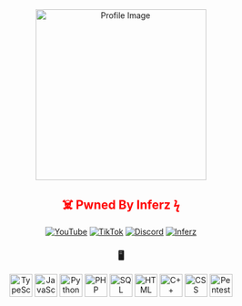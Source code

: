<div align="center">
  <img src="https://media.discordapp.net/attachments/1423372404629049414/1424160670944854126/ozxt.png?ex=68e2f07b&is=68e19efb&hm=bfaa2fa295169cbd3fba5a7f908d605ded1b0769fa3ef3ace42a08663a3c5f67&=&width=669&height=381" alt="Profile Image" width="300"/>
  <h2 style="color:red;">☠️ Pwned By Inferz ϟ</h2>
  <p align="center">
    <a href="https://youtube.com/@selfwashere"><img src="https://img.shields.io/badge/YouTube-FF0000?style=for-the-badge&logo=youtube&logoColor=white" alt="YouTube"/></a>
    <a href="https://www.tiktok.com/@gassed.wsh"><img src="https://img.shields.io/badge/TikTok-000000?style=for-the-badge&logo=tiktok&logoColor=white" alt="TikTok"/></a>
    <a href="https://discord.gg/ifz"><img src="https://img.shields.io/badge/Discord-5865F2?style=for-the-badge&logo=discord&logoColor=white" alt="Discord"/></a>
    <a href="https://www.inferz.pw/"><img src="https://img.shields.io/badge/Inferz-FF5722?style=for-the-badge&logo=firefox&logoColor=white" alt="Inferz"/></a>
  </p>
  <h3>🖥️</h3>
  

  
  <p align="center">
    <img src="https://cdn.jsdelivr.net/gh/devicons/devicon/icons/typescript/typescript-original.svg" height="40" alt="TypeScript"/>
    <img src="https://cdn.jsdelivr.net/gh/devicons/devicon/icons/javascript/javascript-original.svg" height="40" alt="JavaScript"/>
    <img src="https://cdn.jsdelivr.net/gh/devicons/devicon/icons/python/python-original.svg" height="40" alt="Python"/>
    <img src="https://cdn.jsdelivr.net/gh/devicons/devicon/icons/php/php-original.svg" height="40" alt="PHP"/>
    <img src="https://cdn.jsdelivr.net/gh/devicons/devicon/icons/mysql/mysql-original.svg" height="40" alt="SQL"/>
    <img src="https://cdn.jsdelivr.net/gh/devicons/devicon/icons/html5/html5-original.svg" height="40" alt="HTML"/>
    <img src="https://cdn.jsdelivr.net/gh/devicons/devicon/icons/cplusplus/cplusplus-original.svg" height="40" alt="C++"/>
    <img src="https://cdn.jsdelivr.net/gh/devicons/devicon/icons/css3/css3-original.svg" height="40" alt="CSS"/>
    <img src="https://cdn.jsdelivr.net/gh/devicons/devicon/icons/linux/linux-original.svg" height="40" alt="Pentest"/>
  </p>
</div>
